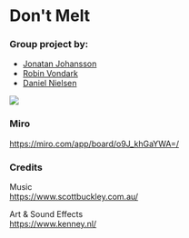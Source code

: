 # Don't Melt

### Group project by:
- [Jonatan Johansson](https://github.com/smeas)
- [Robin Vondark](https://github.com/RobinVondrak)
- [Daniel Nielsen](https://github.com/danielalexandernielsen)

<img src="https://github.com/smeas/Dont-Melt/blob/master/dontmelt_screenshot.png?raw=true">


### Miro
https://miro.com/app/board/o9J_khGaYWA=/


### Credits
Music  
https://www.scottbuckley.com.au/

Art & Sound Effects  
https://www.kenney.nl/
